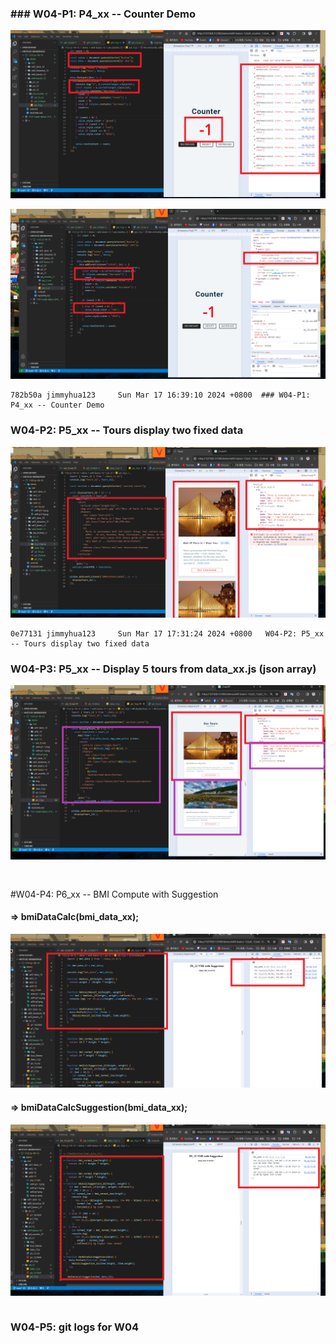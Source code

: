 ### ### W04-P1: P4_xx -- Counter Demo
 
![](w04-p1-1.png)
 
![](w04-p1-2.png)
 

```
782b50a jimmyhua123     Sun Mar 17 16:39:10 2024 +0800  ### W04-P1: P4_xx -- Counter Demo
```
### W04-P2: P5_xx -- Tours display two fixed data
 
![](w04-p2.png)
 

```
0e77131 jimmyhua123     Sun Mar 17 17:31:24 2024 +0800   W04-P2: P5_xx -- Tours display two fixed data
```
### W04-P3: P5_xx -- Display 5 tours from data_xx.js (json array)
 
![](w04-p3.png)

```


```
#W04-P4: P6_xx -- BMI Compute with Suggestion
 
#### => bmiDataCalc(bmi_data_xx);
 
![](w04-p4-1.png)
 
#### => bmiDataCalcSuggestion(bmi_data_xx);
 
![](w04-p4-2.png)
```

```

### W04-P5: git logs for W04
 
```

 
```